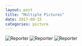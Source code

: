 ```yaml
---
layout: post
title: "Multiple Pictures"
date: 2017-09-15
categories: picture
---
```

<link href="/css/posts.css" type="text/css" rel="stylesheet">
<link href="/css/photos.css" type="text/css" rel="stylesheet">
<img data-src="https://horhay10.github.io/assets/pictures/3.jpg"
 class="lazyload" alt="Reporter">
 <img data-src="https://horhay10.github.io/assets/pictures/4.jpg"
  class="lazyload" alt="Reporter">
  <img data-src="/assets/pictures/5.jpg"
   class="lazyload" alt="Reporter">
